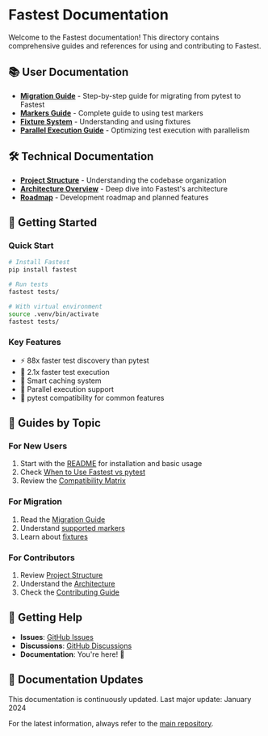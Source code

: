 # Fastest Documentation

Welcome to the Fastest documentation! This directory contains comprehensive guides and references for using and contributing to Fastest.

## 📚 User Documentation

- **[Migration Guide](MIGRATION_GUIDE.md)** - Step-by-step guide for migrating from pytest to Fastest
- **[Markers Guide](FASTEST_MARKERS.md)** - Complete guide to using test markers
- **[Fixture System](FIXTURE_SYSTEM.md)** - Understanding and using fixtures
- **[Parallel Execution Guide](parallel-execution-guide.md)** - Optimizing test execution with parallelism

## 🛠️ Technical Documentation

- **[Project Structure](PROJECT_STRUCTURE.md)** - Understanding the codebase organization
- **[Architecture Overview](internal/ARCHITECTURE.md)** - Deep dive into Fastest's architecture
- **[Roadmap](ROADMAP.md)** - Development roadmap and planned features

## 🚀 Getting Started

### Quick Start
```bash
# Install Fastest
pip install fastest

# Run tests
fastest tests/

# With virtual environment
source .venv/bin/activate
fastest tests/
```

### Key Features
- ⚡ 88x faster test discovery than pytest
- 🏃 2.1x faster test execution
- 🔄 Smart caching system
- 🎯 Parallel execution support
- 🔧 pytest compatibility for common features

## 📖 Guides by Topic

### For New Users
1. Start with the [README](../README.md) for installation and basic usage
2. Check [When to Use Fastest vs pytest](../README.md#-when-to-use-fastest-vs-pytest)
3. Review the [Compatibility Matrix](../README.md#-pytest-compatibility)

### For Migration
1. Read the [Migration Guide](MIGRATION_GUIDE.md)
2. Understand [supported markers](FASTEST_MARKERS.md)
3. Learn about [fixtures](FIXTURE_SYSTEM.md)

### For Contributors
1. Review [Project Structure](PROJECT_STRUCTURE.md)
2. Understand the [Architecture](internal/ARCHITECTURE.md)
3. Check the [Contributing Guide](../CONTRIBUTING.md)

## 🤝 Getting Help

- **Issues**: [GitHub Issues](https://github.com/derens99/fastest/issues)
- **Discussions**: [GitHub Discussions](https://github.com/derens99/fastest/discussions)
- **Documentation**: You're here! 📍

## 📅 Documentation Updates

This documentation is continuously updated. Last major update: January 2024

For the latest information, always refer to the [main repository](https://github.com/derens99/fastest). 